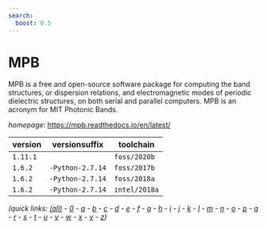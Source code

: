 ```yaml
---
search:
  boost: 0.5
---
```

# MPB

MPB is a free and open-source software package for computing  the band structures, or dispersion relations, and electromagnetic  modes of periodic dielectric structures, on both serial  and parallel computers. MPB is an acronym for MIT Photonic Bands.

*homepage*: <https://mpb.readthedocs.io/en/latest/>

version | versionsuffix | toolchain
--------|---------------|----------
``1.11.1`` |  | ``foss/2020b``
``1.6.2`` | ``-Python-2.7.14`` | ``foss/2017b``
``1.6.2`` | ``-Python-2.7.14`` | ``foss/2018a``
``1.6.2`` | ``-Python-2.7.14`` | ``intel/2018a``


*(quick links: [(all)](../index.md) - [0](../0/index.md) - [a](../a/index.md) - [b](../b/index.md) - [c](../c/index.md) - [d](../d/index.md) - [e](../e/index.md) - [f](../f/index.md) - [g](../g/index.md) - [h](../h/index.md) - [i](../i/index.md) - [j](../j/index.md) - [k](../k/index.md) - [l](../l/index.md) - [m](../m/index.md) - [n](../n/index.md) - [o](../o/index.md) - [p](../p/index.md) - [q](../q/index.md) - [r](../r/index.md) - [s](../s/index.md) - [t](../t/index.md) - [u](../u/index.md) - [v](../v/index.md) - [w](../w/index.md) - [x](../x/index.md) - [y](../y/index.md) - [z](../z/index.md))*

